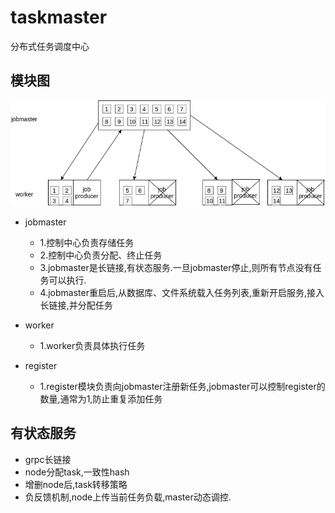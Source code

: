 # taskmaster
分布式任务调度中心

## 模块图
![](doc/taskmaster.png)

+ jobmaster

    + 1.控制中心负责存储任务
    + 2.控制中心负责分配、终止任务
    + 3.jobmaster是长链接,有状态服务.一旦jobmaster停止,则所有节点没有任务可以执行.
    + 4.jobmaster重启后,从数据库、文件系统载入任务列表,重新开启服务,接入长链接,并分配任务
+ worker
    + 1.worker负责具体执行任务
+ register
    + 1.register模块负责向jobmaster注册新任务,jobmaster可以控制register的数量,通常为1,防止重复添加任务
## 有状态服务
+ grpc长链接
+ node分配task,一致性hash
+ 增删node后,task转移策略
+ 负反馈机制,node上传当前任务负载,master动态调控.